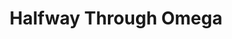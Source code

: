 ---
title: Halfway Through Omega 
description: "@HalfwayOmega"
image: /images/artists/htopfp.jpg
volumes: [1]
---